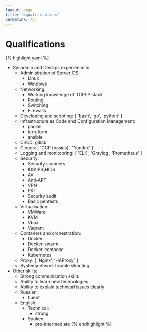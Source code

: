 ```yaml
---
layout: page
title: ">qualifications"
permalink: /q
---
```


Qualifications
==============

{% highlight yaml %}
- Sysadmin and DevOps experience in:
  - Administration of Server OS:
    - Linux
    - Windows
  - Networking:
    - Working knowledge of TCP\IP stack
    - Routing
    - Switching
    - Firewalls
  - Developing and scripting: [ 'bash', 'go', 'python' ]
  - Infrastructure as Code and Configuration Management:
    - packer
    - terraform
    - ansible
  - CI\CD: gitlab
  - Clouds: [ 'GCP (basics)', 'Yandex' ]
  - Logging and monitopring: [ 'ELK', 'Graylog', 'Prometheus' ]
  - Security:
    - Security scanners
    - IDS\IPS\HIDS
    - AV
    - Anti-APT
    - VPN
    - PKI
    - Security audit
    - Basic pentests
  - Virtualisation:
    - VMWare
    - KVM
    - Vbox
    - Vagrant
  - Contaners and orchestration:
    - Docker
    - Docker-swarm -
    - Docker-compose
    - Kubernetes
  - Proxy: [ 'Nginx', 'HAProxy' ]
  - System\network trouble shooting
- Other skills:
  - Strong communication skills
  - Ability to learn new technologies
  - Ability to explain technical issues clearly
  - Russian:
    - fluent
  - English:
    - Technical:
      - strong
    - Spoken:
      - pre-intermediate
{% endhighlight %}
